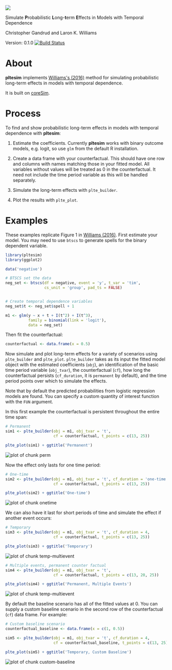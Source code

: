 


![](img/pltesim_logo_annimation.gif)

Simulate **P**robabilistic **L**ong-**t**erm **E**ffects in Models with Temporal
Dependence

Christopher Gandrud and Laron K. Williams

Version: 0.1.0 [![Build Status](https://travis-ci.org/christophergandrud/pltesim.svg?branch=master)](https://travis-ci.org/christophergandrud/pltesim)

# About

**pltesim** implements [Williams's (2016)](http://pan.oxfordjournals.org/content/24/2/243) method for simulating probabilistic long-term effects in models with temporal dependence. 

It is built on [coreSim](https://github.com/christophergandrud/coreSim).

# Process

To find and show probabilistic long-term effects in models with temporal dependence with **pltesim**:

1. Estimate the coefficients. Currently **pltesim** works with
binary outcome models, e.g. logit, so use `glm` from the default R installation.

2. Create a data frame with your counterfactual. This should have one row and 
columns with names matching those in your fitted model. All variables without 
values will be treated as 0 in the counterfactual. It need not include
the time period variable as this will be handled separately.

3. Simulate the long-term effects with `plte_builder`. 

4. Plot the results with `plte_plot`.

# Examples 

These examples replicate Figure 1 in [Williams (2016)](http://pan.oxfordjournals.org/content/24/2/243). First estimate your model. You may need to use `btscs` to generate spells for the binary dependent variable. 


```r
library(pltesim)
library(ggplot2)

data('negative')

# BTSCS set the data
neg_set <- btscs(df = negative, event = 'y', t_var = 'tim',
                 cs_unit = 'group', pad_ts = FALSE)


# Create temporal dependence variables
neg_set$t <- neg_set$spell + 1

m1 <- glm(y ~ x + t + I(t^2) + I(t^3),
          family = binomial(link = 'logit'),
          data = neg_set)
```

Then fit the counterfactual:


```r
counterfactual <- data.frame(x = 0.5)
```

Now simulate and plot long-term effects for a variety of scenarios using `plte_builder` and `plte_plot`. `plte_builder` takes as its input the fitted model object with the estimated coefficients (`obj`), an identification of the basic time period variable (`obj_tvar`), the counterfactual (`cf`), how long the counterfactual persists (`cf_duration`, it is `permanent` by default), and the time period points over which to simulate the effects. 

Note that by default the predicted probabilities from logistic regression models are found. You can specify a custom quantity of interest function with the `FUN` argument. 

In this first example the counterfactual is persistent throughout the entire time span:


```r
# Permanent
sim1 <- plte_builder(obj = m1, obj_tvar = 't',
                     cf = counterfactual, t_points = c(13, 25))

plte_plot(sim1) + ggtitle('Permanent')
```

![plot of chunk perm](figure/perm-1.png)

Now the effect only lasts for one time period:


```r
# One-time
sim2 <- plte_builder(obj = m1, obj_tvar = 't', cf_duration = 'one-time',
                     cf = counterfactual, t_points = c(13, 25))

plte_plot(sim2) + ggtitle('One-time')
```

![plot of chunk onetime](figure/onetime-1.png)

We can also have it last for short periods of time and simulate the effect if another event occurs:


```r
# Temporary
sim3 <- plte_builder(obj = m1, obj_tvar = 't', cf_duration = 4,
                     cf = counterfactual, t_points = c(13, 25))

plte_plot(sim3) + ggtitle('Temporary')
```

![plot of chunk temp-multievent](figure/temp-multievent-1.png)

```r
# Multiple events, permanent counter factual
sim4 <- plte_builder(obj = m1, obj_tvar = 't',
                     cf = counterfactual, t_points = c(13, 20, 25))

plte_plot(sim4) + ggtitle('Permanent, Multiple Events')
```

![plot of chunk temp-multievent](figure/temp-multievent-2.png)

By default the baseline scenario has all of the fitted values at 0. You can supply a custom baseline scenario in the second row of the counterfactual (`cf`) data frame. For example:


```r
# Custom baseline scenario
counterfactual_baseline <- data.frame(x = c(1, 0.5))

sim5 <- plte_builder(obj = m1, obj_tvar = 't', cf_duration = 4,
                     cf = counterfactual_baseline, t_points = c(13, 25))

plte_plot(sim5) + ggtitle('Temporary, Custom Baseline')
```

![plot of chunk custom-baseline](figure/custom-baseline-1.png)
